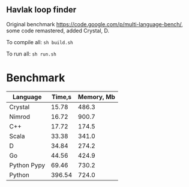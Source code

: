 Havlak loop finder
------------------

Original benchmark https://code.google.com/p/multi-language-bench/, some code remastered, added Crystal, D.

To compile all: `sh build.sh`

To run all: `sh run.sh`

# Benchmark

| Language        | Time,s  | Memory, Mb |
| --------------- | ------- | ---------- |
| Crystal         | 15.78   | 486.3      |
| Nimrod          | 16.72   | 900.7      |
| C++             | 17.72   | 174.5      |
| Scala           | 33.38   | 341.0      |
| D               | 34.84   | 274.2      |
| Go              | 44.56   | 424.9      |
| Python Pypy     | 69.46   | 730.2      |
| Python          | 396.54  | 724.0      |

